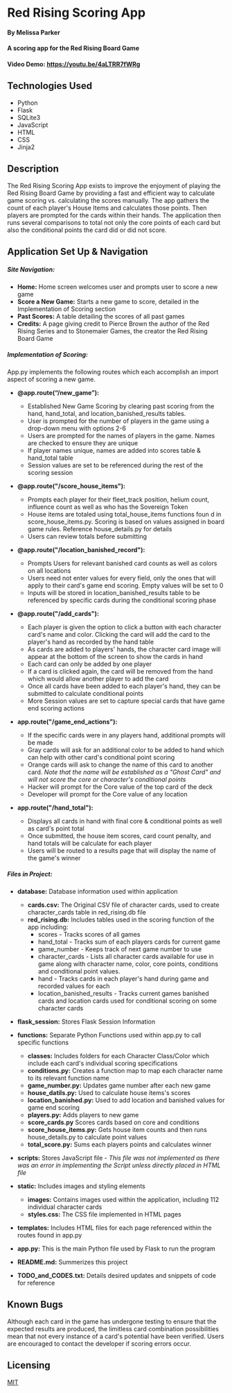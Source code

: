 # Red Rising Scoring App

#### By __**Melissa Parker**__

#### A scoring app for the Red Rising Board Game

#### Video Demo:  https://youtu.be/4aLTRR7fWRg

## Technologies Used

* Python
* Flask
* SQLite3
* JavaScript
* HTML
* CSS
* Jinja2

## Description

The Red Rising Scoring App exists to improve  the enjoyment of playing the Red Rising Board Game by providing a fast and efficient way to calculate game scoring vs. calculating the scores manually.  The app gathers the count of each player's House Items and calculates those points.  Then players are prompted for the cards within their hands.  The application then runs several comparisons to total not only the core points of each card but also the conditional points the card did or did not score.

## Application Set Up & Navigation

##### **Site Navigation:**
* **Home:** Home screen welcomes user and prompts user to score a new game
* **Score a New Game:** Starts a new game to score, detailed in the Implementation of Scoring section
* **Past Scores:**  A table detailing the scores of all past games
* **Credits:**  A page giving credit to Pierce Brown the author of the Red Rising Series and to Stonemaier Games, the creator the Red Rising Board Game


##### **Implementation of Scoring:**
App.py implements the following routes which each accomplish an import aspect of scoring a new game.


* **@app.route(“/new_game”):**
    * Established New Game Scoring by clearing past scoring from the hand, hand_total, and location_banished_results tables.
    * User is prompted for the number of players in the game using a drop-down menu with options 2-6
    * Users are prompted for the names of players in the game.  Names are checked to ensure they are unique
    * If player names unique, names are added into scores table & hand_total table
    * Session values are set to be referenced during the rest of the scoring session

* **@app.route("/score_house_items"):**
    * Prompts each player for their fleet_track position, helium count, influence count as well as who has the Sovereign Token
    * House items are totaled using total_house_items functions foun d in score_house_items.py.  Scoring is based on values assigned in board game rules. Reference house_details.py for details
    * Users can review totals before submitting

* **@app.route("/location_banished_record"):**
    * Prompts Users for relevant banished card counts as well as colors on all locations
    * Users need not enter values for every field, only the ones that will apply to their card's game end scoring.  Empty values will be set to 0
    * Inputs will be stored in location_banished_results table to be referenced by specific cards during the conditional scoring phase

* **@app.route("/add_cards"):**
    * Each player is given the option to click a button with each character card's name and color.  Clicking the card will add the card to the player's hand as recorded by the hand table
    * As cards are added to players' hands, the character card image will appear at the bottom of the screen to show the cards in hand
    * Each card can only be added by one player
    * If a card is clicked again, the card will be removed from the hand which would allow another player to add the card
    * Once all cards have been added to each player's hand, they can be submitted to calculate conditional points
    * More Session values are set to capture special cards that have game end scoring actions

* **app.route("/game_end_actions"):**
    * If the specific cards were in any players hand, additional prompts will be made
    * Gray cards will ask for an additional color to be added to hand which can help with other card's conditional point scoring
    * Orange cards will ask to change the name of this card to another card.  *Note that the name will be established as a "Ghost Card" and will not score the core or character's conditional points*
    * Hacker will prompt for the Core value of the top card of the deck
    * Developer will prompt for the Core value of any location

* **app.route("/hand_total"):**
    * Displays all cards in hand with final core & conditional points as well as card's point total
    * Once submitted, the house item scores, card count penalty, and hand totals will be calculate for each player
    * Users will be routed to a results page that will display the name of the game's winner


##### **Files in Project:**

* **database:** Database information used within application
    * **cards.csv:** The Original CSV file of character cards, used to create character_cards table in red_rising.db file
    * **red_rising.db:** Includes tables used in the scoring function of the app including:
        * scores - Tracks scores of all games
        * hand_total - Tracks sum of each players cards for current game
        * game_number - Keeps track of next game number to use
        * character_cards - Lists all character cards available for use in game along with character name, color, core points, conditions and conditional point values.
        * hand - Tracks cards in each player's hand during game and recorded values for each
        * location_banished_results - Tracks current games banished cards and location cards used for conditional scoring on some character cards

* **flask_session:** Stores Flask Session Information

* **functions:** Separate Python Functions used within app.py to call specific functions
    * **classes:** Includes folders for each Character Class/Color which include each card's individual scoring specifications
    * **conditions.py:** Creates a function map to map each character name to its relevant function name
    * **game_number.py:** Updates game number after each new game
    * **house_datils.py:** Used to calculate house items's scores
    * **location_banished.py:** Used to add location and banished values for game end scoring
    * **players.py:** Adds players to new game
    * **score_cards.py** Scores cards based on core and conditions
    * **score_house_items.py:** Gets house item counts and then runs house_details.py to calculate point values
    * **total_score.py:** Sums each players points and calculates winner

* **scripts:** Stores JavaScript file - *This file was not implemented as there was an error in implementing the Script unless directly placed in HTML file*

* **static:** Includes images and styling elements
    * **images:** Contains images used within the application, including 112 individual character cards
    * **styles.css:** The CSS file implemented in HTML pages

* **templates:** Includes HTML files for each page referenced within the routes found in app.py

* **app.py:**   This is the main Python file used by Flask to run the program

* **README.md:**    Summerizes this project

* **TODO_and_CODES.txt:** Details desired updates and snippets of code for reference


## Known Bugs
Although each card in the game has undergone testing to ensure that the expected results are produced, the limitless card combination possibilities mean that not every instance of a card's potential have been verified.  Users are encouraged to contact the developer if scoring errors occur.

## Licensing

[MIT](https://choosealicense.com/licenses/mit/)

